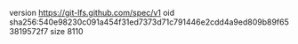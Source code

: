 version https://git-lfs.github.com/spec/v1
oid sha256:540e98230c091a454f31ed7373d71c791446e2cdd4a9ed809b89f653819572f7
size 8110
